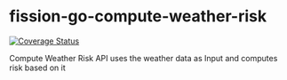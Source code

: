 # fission-go-compute-weather-risk
[![Coverage Status](https://coveralls.io/repos/github/OpenIndustryCloud/fission-go-compute-weather-risk/badge.svg?branch=master)](https://coveralls.io/github/OpenIndustryCloud/fission-go-compute-weather-risk?branch=master)

Compute Weather Risk API uses the weather data as Input and computes risk based on it
